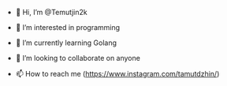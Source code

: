 - 👋 Hi, I’m @Temutjin2k
  
- 👀 I’m interested in programming
- 🌱 I’m currently learning Golang
- 💞️ I’m looking to collaborate on anyone
- 📫 How to reach me (https://www.instagram.com/tamutdzhin/)

<!---
Zeron1ca/Zeron1ca is a ✨ special ✨ repository because its `README.md` (this file) appears on your GitHub profile.
You can click the Preview link to take a look at your changes.
--->
